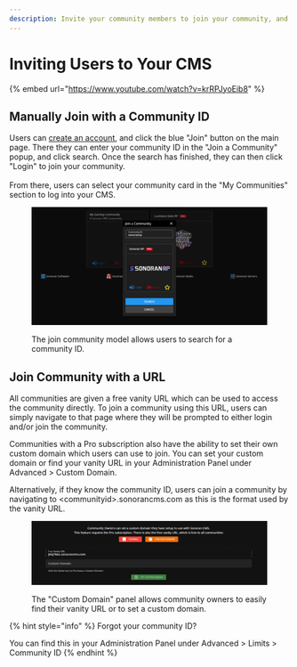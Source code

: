 ```yaml
---
description: Invite your community members to join your community, and grant them access.
---
```


# Inviting Users to Your CMS

{% embed url="https://www.youtube.com/watch?v=krRPJyoEib8" %}

## Manually Join with a Community ID

Users can [create an account](registering-your-account.md), and click the blue "Join" button on the main page. There they can enter your community ID in the "Join a Community" popup, and click search. Once the search has finished, they can then click "Login" to join your community.\
\
From there, users can select your community card in the "My Communities" section to log into your CMS.

<figure><img src="../../.gitbook/assets/CMS_AltJoinCommLogin.png" alt=""><figcaption><p>The join community model allows users to search for a community ID.</p></figcaption></figure>

## Join Community with a URL

All communities are given a free vanity URL which can be used to access the community directly. To join a community using this URL, users can simply navigate to that page where they will be prompted to either login and/or join the community.

Communities with a Pro subscription also have the ability to set their own custom domain which users can use to join. You can set your custom domain or find your vanity URL in your Administration Panel under Advanced > Custom Domain.&#x20;

Alternatively, if they know the community ID, users can join a community by navigating to \<communityid>.sonorancms.com as this is the format used by the vanity URL.

<figure><img src="../../.gitbook/assets/CustomDomain_VanityURL.png" alt=""><figcaption><p>The "Custom Domain" panel allows community owners to easily find their vanity URL or to set a custom domain.</p></figcaption></figure>

{% hint style="info" %}
Forgot your community ID?

You can find this in your Administration Panel under Advanced > Limits > Community ID
{% endhint %}
